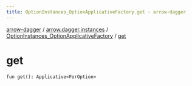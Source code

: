 ```yaml
---
title: OptionInstances_OptionApplicativeFactory.get - arrow-dagger
---
```


[arrow-dagger](../../index.html) / [arrow.dagger.instances](../index.html) / [OptionInstances_OptionApplicativeFactory](index.html) / [get](./get.html)

# get

`fun get(): Applicative<ForOption>`